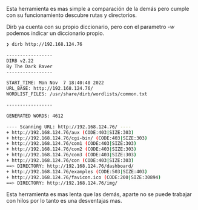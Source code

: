 Esta herramienta es mas simple a comparación de la demás pero cumple con su funcionamiento descubre rutas y directorios.

Dirb ya cuenta con su propio diccionario, pero con el parametro *-w* podemos indicar un diccionario propio.
``` bash
❯ dirb http://192.168.124.76

-----------------
DIRB v2.22    
By The Dark Raver
-----------------

START_TIME: Mon Nov  7 18:40:40 2022
URL_BASE: http://192.168.124.76/
WORDLIST_FILES: /usr/share/dirb/wordlists/common.txt

-----------------

GENERATED WORDS: 4612                                                          

---- Scanning URL: http://192.168.124.76/ ----
+ http://192.168.124.76/aux (CODE:403|SIZE:303)                                                                                                  
+ http://192.168.124.76/cgi-bin/ (CODE:403|SIZE:303)                                                                                             
+ http://192.168.124.76/com1 (CODE:403|SIZE:303)                                                                                                 
+ http://192.168.124.76/com2 (CODE:403|SIZE:303)                                                                                                 
+ http://192.168.124.76/com3 (CODE:403|SIZE:303)                                                                                                 
+ http://192.168.124.76/con (CODE:403|SIZE:303)                                                                                                  
==> DIRECTORY: http://192.168.124.76/dashboard/                                                                                                  
+ http://192.168.124.76/examples (CODE:503|SIZE:403)                                                                                             
+ http://192.168.124.76/favicon.ico (CODE:200|SIZE:30894)                                                                                        
==> DIRECTORY: http://192.168.124.76/img/ 
```

Esta herramienta es mas lenta que las demás, aparte no se puede trabajar con hilos por lo tanto es una desventajas mas.